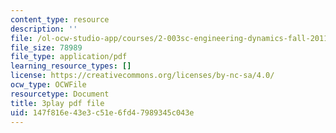 ```yaml
---
content_type: resource
description: ''
file: /ol-ocw-studio-app/courses/2-003sc-engineering-dynamics-fall-2011/147f816e43e3c51e6fd47989345c043e_zNCBDrnT05E.pdf
file_size: 78989
file_type: application/pdf
learning_resource_types: []
license: https://creativecommons.org/licenses/by-nc-sa/4.0/
ocw_type: OCWFile
resourcetype: Document
title: 3play pdf file
uid: 147f816e-43e3-c51e-6fd4-7989345c043e
---
```

